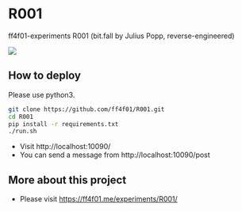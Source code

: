 # R001
ff4f01-experiments R001 (bit.fall by Julius Popp, reverse-engineered)

![](https://user-images.githubusercontent.com/8598722/90392427-cec09f80-e0c9-11ea-8571-a8054bcddbf7.png)

## How to deploy

Please use python3.

```sh
git clone https://github.com/ff4f01/R001.git
cd R001
pip install -r requirements.txt
./run.sh
```

* Visit http://localhost:10090/
* You can send a message from http://localhost:10090/post

## More about this project

* Please visit https://ff4f01.me/experiments/R001/
